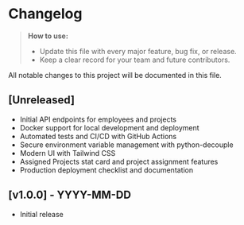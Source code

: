 # Changelog

> **How to use:**
> - Update this file with every major feature, bug fix, or release.
> - Keep a clear record for your team and future contributors.

All notable changes to this project will be documented in this file.

## [Unreleased]
- Initial API endpoints for employees and projects
- Docker support for local development and deployment
- Automated tests and CI/CD with GitHub Actions
- Secure environment variable management with python-decouple
- Modern UI with Tailwind CSS
- Assigned Projects stat card and project assignment features
- Production deployment checklist and documentation

## [v1.0.0] - YYYY-MM-DD
- Initial release 
